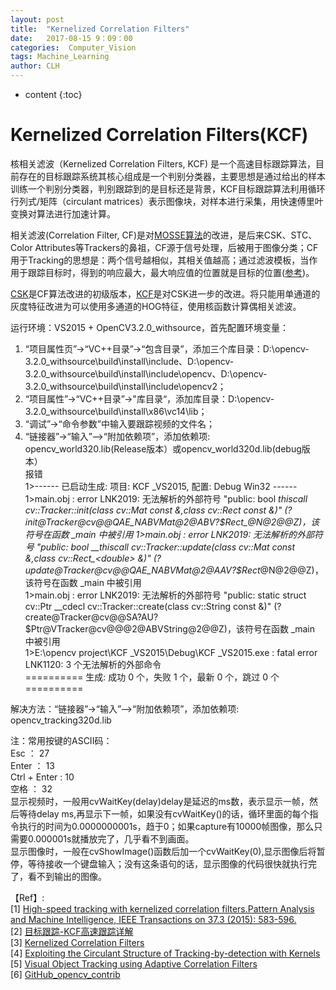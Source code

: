 ```yaml
---
layout: post
title:  "Kernelized Correlation Filters"
date:   2017-08-15 9：09：00
categories:  Computer_Vision
tags: Machine_Learning
author: CLH
---
```


* content
{:toc}

# Kernelized Correlation Filters(KCF) #
核相关滤波（Kernelized Correlation Filters, KCF) 是一个高速目标跟踪算法，目前存在的目标跟踪系统其核心组成是一个判别分类器，主要思想是通过给出的样本训练一个判别分类器，判别跟踪到的是目标还是背景，KCF目标跟踪算法利用循环行列式/矩阵（circulant matrices）表示图像块，对样本进行采集，用快速傅里叶变换对算法进行加速计算。        
  
相关滤波(Correlation Filter, CF)是对[MOSSE算法](http://www.cs.colostate.edu/~vision/publications/bolme_cvpr10.pdf)的改进，是后来CSK、STC、Color Attributes等Trackers的鼻祖，CF源于信号处理，后被用于图像分类；CF用于Tracking的思想是：两个信号越相似，其相关值越高；通过滤波模板，当作用于跟踪目标时，得到的响应最大，最大响应值的位置就是目标的位置([参考](http://www.cnblogs.com/hanhuili/p/4266990.html))。    
     
[CSK](http://www.robots.ox.ac.uk/~joao/publications/henriques_eccv2012.pdf)是CF算法改进的初级版本，[KCF](https://arxiv.org/pdf/1404.7584.pdf)是对CSK进一步的改进。将只能用单通道的灰度特征改进为可以使用多通道的HOG特征，使用核函数计算偶相关滤波。   

运行环境：VS2015 + OpenCV3.2.0_withsource，首先配置环境变量：   
1. “项目属性页”->“VC++目录”->“包含目录”，添加三个库目录：D:\opencv-3.2.0_withsource\build\install\include、D:\opencv-3.2.0_withsource\build\install\include\opencv、D:\opencv-3.2.0_withsource\build\install\include\opencv2；      
2. “项目属性”->“VC++目录”->"库目录“，添加库目录：D:\opencv-3.2.0_withsource\build\install\x86\vc14\lib；    
3. “调试”->“命令参数”中输入要跟踪视频的文件名；      
4. “链接器”->“输入”—>“附加依赖项”，添加依赖项: opencv_world320.lib(Release版本）或opencv_world320d.lib(debug版本）     
报错   
1>------ 已启动生成: 项目: KCF _VS2015, 配置: Debug Win32 ------   
1>main.obj : error LNK2019: 无法解析的外部符号 "public: bool __thiscall cv::Tracker::init(class cv::Mat const &,class cv::Rect_<double> const &)" (?init@Tracker@cv@@QAE_NABVMat@2@ABV?$Rect_@N@2@@Z)，该符号在函数 _main 中被引用      
1>main.obj : error LNK2019: 无法解析的外部符号 "public: bool __thiscall cv::Tracker::update(class cv::Mat const &,class cv::Rect_<double> &)" (?update@Tracker@cv@@QAE_NABVMat@2@AAV?$Rect_@N@2@@Z)，该符号在函数 _main 中被引用    
1>main.obj : error LNK2019: 无法解析的外部符号 "public: static struct cv::Ptr<class cv::Tracker> __cdecl cv::Tracker::create(class cv::String const &)" (?create@Tracker@cv@@SA?AU?$Ptr@VTracker@cv@@@2@ABVString@2@@Z)，该符号在函数 _main 中被引用    
1>E:\opencv project\KCF _VS2015\Debug\KCF _VS2015.exe : fatal error LNK1120: 3 个无法解析的外部命令   
========== 生成: 成功 0 个，失败 1 个，最新 0 个，跳过 0 个 ==========

解决方法：“链接器”->“输入”—>“附加依赖项”，添加依赖项: opencv_tracking320d.lib     
 
注：常用按键的ASCII码：   
Esc ： 27  
Enter ： 13     
Ctrl + Enter : 10     
空格 ： 32   
显示视频时，一般用cvWaitKey(delay)delay是延迟的ms数，表示显示一帧，然后等待delay ms,再显示下一帧，如果没有cvWaitKey()的话，循环里面的每个指令执行的时间为0.0000000001s，趋于0；如果capture有10000帧图像，那么只需要0.000001s就播放完了，几乎看不到画面。    
显示图像时，一般在cvShowImage()函数后加一个cvWaitKey(0),显示图像后将暂停，等待接收一个键盘输入；没有这条语句的话，显示图像的代码很快就执行完了，看不到输出的图像。
     
【Ref】:     
[1] [High-speed tracking with kernelized 
correlation filters.Pattern Analysis and Machine Intelligence, IEEE 
Transactions on 37.3 (2015): 583-596.](https://arxiv.org/pdf/1404.7584.pdf)    
[2] [目标跟踪-KCF高速跟踪详解](http://blog.csdn.net/shenxiaolu1984/article/details/50905283)     
[3] [Kernelized Correlation Filters](http://www.robots.ox.ac.uk/~joao/circulant/)       
[4] [Exploiting the Circulant Structure of Tracking-by-detection with Kernels](http://www.robots.ox.ac.uk/~joao/publications/henriques_eccv2012.pdf)        
[5] [Visual Object Tracking using Adaptive Correlation Filters](http://www.cs.colostate.edu/~vision/publications/bolme_cvpr10.pdf)     
[6] [GitHub_opencv_contrib](https://github.com/opencv/opencv_contrib/tree/master/modules/tracking)